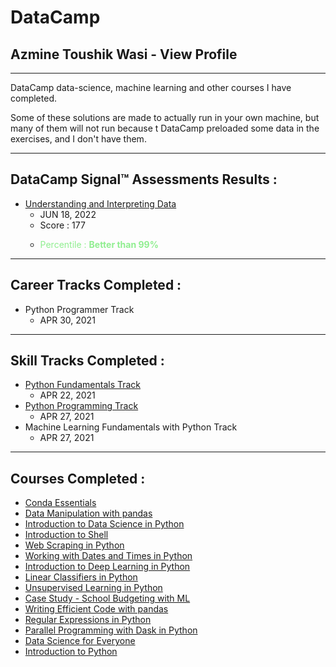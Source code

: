# DataCamp
## Azmine Toushik Wasi - View Profile

---

DataCamp data-science, machine learning and other courses I have completed.

Some of these solutions are made to actually run in your own machine, but many of them will not run because t DataCamp preloaded some data in the exercises, and I don't have them.



---
## **DataCamp Signal™ Assessments Results :** 

- [Understanding and Interpreting Data](https://assessment-v2.datacamp.com/fc2f1282-3cca-4647-ba91-06b42656c14d/results?returnUrl=)
  - JUN 18, 2022
  - Score : 177
  - <p style="color:lightgreen;">Percentile : <b>Better than 99%</b></p>
---

## **Career Tracks Completed :**

- Python Programmer Track
  - APR 30, 2021

---
## **Skill Tracks Completed :**

- [Python Fundamentals Track](https://www.datacamp.com/statement-of-accomplishment/track/97ed5b101facac09cf9981661c750941c3f8c335)
  - APR 22, 2021
- [Python Programming Track](https://www.datacamp.com/statement-of-accomplishment/track/7e028f33e21ebda316e56a9128c0976c772da6c7)
  - APR 27, 2021
- Machine Learning Fundamentals with Python Track
  - APR 27, 2021


---
## **Courses Completed :**

- [Conda Essentials](https://www.datacamp.com/statement-of-accomplishment/course/3e892cc08f2285de0c25c5d206d8e7ab09ac8a3c)
- [Data Manipulation with pandas](https://www.datacamp.com/statement-of-accomplishment/course/9e6c773097a8fb3332cbabac3e3331ded615717d)
- [Introduction to Data Science in Python](https://www.datacamp.com/statement-of-accomplishment/course/b71cf0f85700d83e968d015aca683eabc1c7f413)
- [Introduction to Shell](https://www.datacamp.com/statement-of-accomplishment/course/79d18736c0afe35ffb0261ea95f9061236845b54)
- [Web Scraping in Python](https://www.datacamp.com/statement-of-accomplishment/course/cbaf2b9852dcff40cf16cc2e610dd9b53807dacf)
- [Working with Dates and Times in Python](https://www.datacamp.com/statement-of-accomplishment/course/74869031d80bf8c2ff6f61dd5c4bf430d8dae9b1)
- [Introduction to Deep Learning in Python](https://www.datacamp.com/statement-of-accomplishment/course/c4b8be709c1b2e25c228bbd8fb09219ae4b569f7)
- [Linear Classifiers in Python](https://www.datacamp.com/statement-of-accomplishment/course/8d181320d971b691eb5884459044039031dc2519)
- [Unsupervised Learning in Python](https://www.datacamp.com/statement-of-accomplishment/course/7b77700cf2c7fca758ca275e8f8dd3cb494d02c0)
- [Case Study - School Budgeting with ML](https://www.datacamp.com/statement-of-accomplishment/course/905282c9911106ffb20c5bd4dbe25abf35231e9c)
- [Writing Efficient Code with pandas](https://www.datacamp.com/statement-of-accomplishment/course/94b53695f17da3e11a87d629d7ddc06e701ea5f1)
- [Regular Expressions in Python](https://www.datacamp.com/statement-of-accomplishment/course/90fca77f0ae409c45a0526f3a3bf873545b4d6e2)
- [Parallel Programming with Dask in Python](https://www.datacamp.com/statement-of-accomplishment/course/941064fd8afef749905a92f1c52b2c86a48ad32e)
- [Data Science for Everyone](https://www.datacamp.com/statement-of-accomplishment/course/e10d6bd7021772c3e7d68438f82db0ff2acd25c5)
- [Introduction to Python](https://www.datacamp.com/statement-of-accomplishment/course/25bbcc98a6236c0f90d92f4f655687e10008751b)